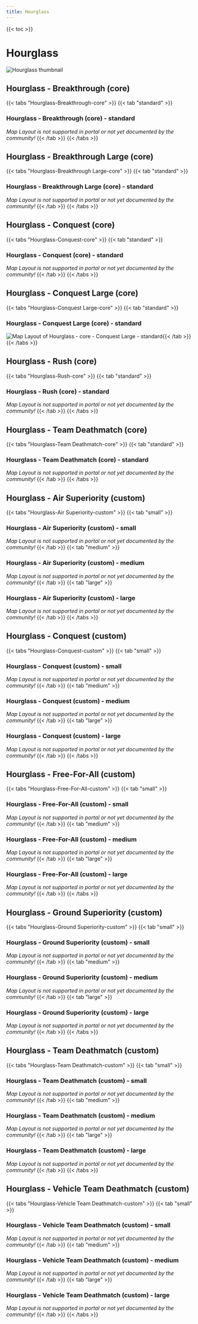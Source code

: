 ```yaml
---
title: Hourglass
---
```


{{< toc >}}

# Hourglass

![Hourglass thumbnail](../images/thumbnails/hourglass_thumbnail.jpg)

## Hourglass - Breakthrough (core)

{{< tabs "Hourglass-Breakthrough-core" >}}
{{< tab "standard" >}}
### Hourglass - Breakthrough (core) - standard

_Map Layout is not supported in portal or not yet documented by the community!_
{{< /tab >}}
{{< /tabs >}}
## Hourglass - Breakthrough Large (core)

{{< tabs "Hourglass-Breakthrough Large-core" >}}
{{< tab "standard" >}}
### Hourglass - Breakthrough Large (core) - standard

_Map Layout is not supported in portal or not yet documented by the community!_
{{< /tab >}}
{{< /tabs >}}
## Hourglass - Conquest (core)

{{< tabs "Hourglass-Conquest-core" >}}
{{< tab "standard" >}}
### Hourglass - Conquest (core) - standard

_Map Layout is not supported in portal or not yet documented by the community!_
{{< /tab >}}
{{< /tabs >}}
## Hourglass - Conquest Large (core)

{{< tabs "Hourglass-Conquest Large-core" >}}
{{< tab "standard" >}}
### Hourglass - Conquest Large (core) - standard

![Map Layout of Hourglass - core - Conquest Large - standard](../images/layouts/hourglass_conquestlarge_core_standard.png){{< /tab >}}
{{< /tabs >}}
## Hourglass - Rush (core)

{{< tabs "Hourglass-Rush-core" >}}
{{< tab "standard" >}}
### Hourglass - Rush (core) - standard

_Map Layout is not supported in portal or not yet documented by the community!_
{{< /tab >}}
{{< /tabs >}}
## Hourglass - Team Deathmatch (core)

{{< tabs "Hourglass-Team Deathmatch-core" >}}
{{< tab "standard" >}}
### Hourglass - Team Deathmatch (core) - standard

_Map Layout is not supported in portal or not yet documented by the community!_
{{< /tab >}}
{{< /tabs >}}
## Hourglass - Air Superiority (custom)

{{< tabs "Hourglass-Air Superiority-custom" >}}
{{< tab "small" >}}
### Hourglass - Air Superiority (custom) - small

_Map Layout is not supported in portal or not yet documented by the community!_
{{< /tab >}}
{{< tab "medium" >}}
### Hourglass - Air Superiority (custom) - medium

_Map Layout is not supported in portal or not yet documented by the community!_
{{< /tab >}}
{{< tab "large" >}}
### Hourglass - Air Superiority (custom) - large

_Map Layout is not supported in portal or not yet documented by the community!_
{{< /tab >}}
{{< /tabs >}}
## Hourglass - Conquest (custom)

{{< tabs "Hourglass-Conquest-custom" >}}
{{< tab "small" >}}
### Hourglass - Conquest (custom) - small

_Map Layout is not supported in portal or not yet documented by the community!_
{{< /tab >}}
{{< tab "medium" >}}
### Hourglass - Conquest (custom) - medium

_Map Layout is not supported in portal or not yet documented by the community!_
{{< /tab >}}
{{< tab "large" >}}
### Hourglass - Conquest (custom) - large

_Map Layout is not supported in portal or not yet documented by the community!_
{{< /tab >}}
{{< /tabs >}}
## Hourglass - Free-For-All (custom)

{{< tabs "Hourglass-Free-For-All-custom" >}}
{{< tab "small" >}}
### Hourglass - Free-For-All (custom) - small

_Map Layout is not supported in portal or not yet documented by the community!_
{{< /tab >}}
{{< tab "medium" >}}
### Hourglass - Free-For-All (custom) - medium

_Map Layout is not supported in portal or not yet documented by the community!_
{{< /tab >}}
{{< tab "large" >}}
### Hourglass - Free-For-All (custom) - large

_Map Layout is not supported in portal or not yet documented by the community!_
{{< /tab >}}
{{< /tabs >}}
## Hourglass - Ground Superiority (custom)

{{< tabs "Hourglass-Ground Superiority-custom" >}}
{{< tab "small" >}}
### Hourglass - Ground Superiority (custom) - small

_Map Layout is not supported in portal or not yet documented by the community!_
{{< /tab >}}
{{< tab "medium" >}}
### Hourglass - Ground Superiority (custom) - medium

_Map Layout is not supported in portal or not yet documented by the community!_
{{< /tab >}}
{{< tab "large" >}}
### Hourglass - Ground Superiority (custom) - large

_Map Layout is not supported in portal or not yet documented by the community!_
{{< /tab >}}
{{< /tabs >}}
## Hourglass - Team Deathmatch (custom)

{{< tabs "Hourglass-Team Deathmatch-custom" >}}
{{< tab "small" >}}
### Hourglass - Team Deathmatch (custom) - small

_Map Layout is not supported in portal or not yet documented by the community!_
{{< /tab >}}
{{< tab "medium" >}}
### Hourglass - Team Deathmatch (custom) - medium

_Map Layout is not supported in portal or not yet documented by the community!_
{{< /tab >}}
{{< tab "large" >}}
### Hourglass - Team Deathmatch (custom) - large

_Map Layout is not supported in portal or not yet documented by the community!_
{{< /tab >}}
{{< /tabs >}}
## Hourglass - Vehicle Team Deathmatch (custom)

{{< tabs "Hourglass-Vehicle Team Deathmatch-custom" >}}
{{< tab "small" >}}
### Hourglass - Vehicle Team Deathmatch (custom) - small

_Map Layout is not supported in portal or not yet documented by the community!_
{{< /tab >}}
{{< tab "medium" >}}
### Hourglass - Vehicle Team Deathmatch (custom) - medium

_Map Layout is not supported in portal or not yet documented by the community!_
{{< /tab >}}
{{< tab "large" >}}
### Hourglass - Vehicle Team Deathmatch (custom) - large

_Map Layout is not supported in portal or not yet documented by the community!_
{{< /tab >}}
{{< /tabs >}}
